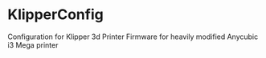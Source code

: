 # KlipperConfig
Configuration for Klipper 3d Printer Firmware for heavily modified Anycubic i3 Mega printer
